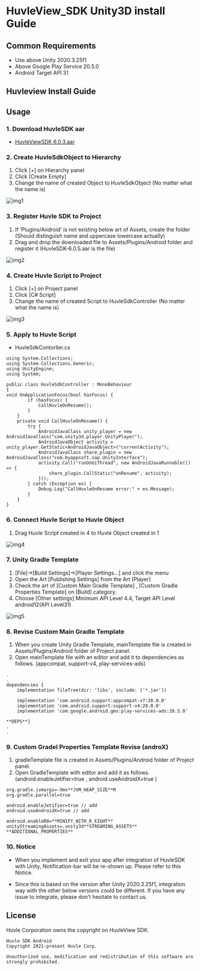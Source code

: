 # HuvleView_SDK Unity3D install Guide

## Common Requirements
- Use above Unity 2020.3.25f1
- Above Google Play Service 20.5.0
- Android Target API 31

##  Huvleview Install Guide 
## Usage
### 1. Download HuvleSDK aar 
- [HuvleViewSDK 6.0.3.aar](https://sdk.huvle.com/repository/internal/com/byappsoft/sap/HuvleSDK/6.0.5/HuvleSDK-6.0.5.aar)

### 2. Create HuvleSdkObject to Hierarchy

1. Click [+] on Hierarchy panel
2. Click [Create Empty]
3. Change the name of created Object to HuvleSdkObject (No matter what the name is) 

![img1](./img/img1.png)

### 3. Register Huvle SDK to Project

1. If ‘Plugins/Android’ is not existing below art of Assets, create the folder (Should distinguish name and uppercase lowercase actually)
2. Drag and drop the downloaded file to Assets/Plugins/Android folder and register it (HuvleSDK-6.0.5.aar is the file)

![img2](./img/img2.png)

### 4. Create Huvle Script to Project

1. Click [+] on Project panel
2. Click [C# Script]
3. Change the name of created Script to HuvleSdkController (No matter what the name is)

![img3](./img/img3.png)


### 5. Apply to Huvle Script
- HuvleSdkContorller.cs
```
using System.Collections;
using System.Collections.Generic;
using UnityEngine;
using System;

public class HuvleSdkController : MonoBehaviour
{
void OnApplicationFocus(bool hasFocus) {
        if (hasFocus) {
            CallHuvleOnResume();
        }
    }
    private void CallHuvleOnResume() { 
        try {
            AndroidJavaClass unity_player = new AndroidJavaClass("com.unity3d.player.UnityPlayer"); 
            AndroidJavaObject activity = unity_player.GetStatic<AndroidJavaObject>("currentActivity"); 
            AndroidJavaClass share_plugin = new AndroidJavaClass("com.byappsoft.sap.UnityInterface"); 
            activity.Call("runOnUiThread", new AndroidJavaRunnable(() => {
                share_plugin.CallStatic("onResume", activity);
            })); 
        } catch (Exception ex) {
            Debug.Log("CallHuvleOnResume error:" + ex.Message); 
        }
    }
}
```

### 6. Connect Huvle Script to Huvle Object

1. Drag Huvle Script created in 4 to Huvle Object created in 1

![img4](./img/img4.png)

### 7. Unity Gradle Template 
1. [File]->[Build Settings]->[Player Settings…] and click the menu 
2. Open the Art [Publishing Settings] from the Art [Player]
3. Check the art of [Custom Main Gradle Template] , [Custom Gradle Properties Template] on [Build] category.
4. Choose [Other settings] Minimum API Level 4.4, Target API Level android12(API Level31)


![img5](./img/img5.png)

### 8. Revise Custom Main Gradle Template 
1. When you create Unity Gradle Template, mainTemplate file is created in Assets/Plugins/Android folder of Project panel.
2. Open mainTemplate file with an editor and add it to dependencies as follows. (appcompat, support-v4, play-services-ads)


```
.
.
dependencies {
    implementation fileTree(dir: 'libs', include: ['*.jar'])

    implementation 'com.android.support:appcompat-v7:28.0.0'
    implementation 'com.android.support:support-v4:28.0.0'
    implementation 'com.google.android.gms:play-services-ads:20.5.0'

**DEPS**}
.
.
```

### 9. Custom Gradel Properties Template Revise (androX)
1. gradleTemplate file is created in Assets/Plugins/Android folder of Project panel.
2. Open GradleTemplate with editor and add it as follows.
(android.enableJetifier=true , android.useAndroidX=true  )

```
org.gradle.jvmargs=-Xmx**JVM_HEAP_SIZE**M
org.gradle.parallel=true

android.enableJetifier=true // add
android.useAndroidX=true // add

android.enableR8=**MINIFY_WITH_R_EIGHT**
unityStreamingAssets=.unity3d**STREAMING_ASSETS**
**ADDITIONAL_PROPERTIES**
```

### 10. Notice
- When you implement and exit your app after integration of HuvleSDK with Unity, Notification-bar will be re-shown up. Please refer to this Notice.

- Since this is based on the version after Unity 2020.3.25f1, integration way with the other below versions could be different. If you have any issue to integrate, please don’t hesitate to contact us. 


## License
Huvle Corporation owns the copyright on HuvleView SDK.
```
Huvle SDK Android
Copyright 2021-present Huvle Corp.

Unauthorized use, modification and redistribution of this software are strongly prohibited.
```

